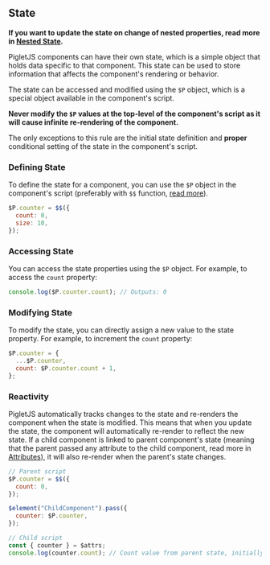 ## State

**If you want to update the state on change of nested properties, read more in [Nested State](Component_data/Nested_state).**

PigletJS components can have their own state, which is a simple object that holds data specific to that component.
This state can be used to store information that affects the component's rendering or behavior.

The state can be accessed and modified using the `$P` object, which is a special object available in the component's script.

**Never modify the `$P` values at the top-level of the component's script as it will cause infinite re-rendering of the component.**

The only exceptions to this rule are the initial state definition and **proper** conditional setting of the state in the component's script.

### Defining State

To define the state for a component, you can use the `$P` object in the component's script (preferably with `$$` function, [read more](Component_data/Initial_value)).

```javascript
$P.counter = $$({
  count: 0,
  size: 10,
});
```

### Accessing State

You can access the state properties using the `$P` object. For example, to access the `count` property:

```javascript
console.log($P.counter.count); // Outputs: 0
```

### Modifying State

To modify the state, you can directly assign a new value to the state property. For example, to increment the `count` property:

```javascript
$P.counter = {
  ...$P.counter,
  count: $P.counter.count + 1,
};
```

### Reactivity

PigletJS automatically tracks changes to the state and re-renders the component when the state is modified.
This means that when you update the state, the component will automatically re-render to reflect the new state.
If a child component is linked to parent component's state (meaning that the parent passed any attribute to the child component, read more in [Attributes](Component_data/Attributes)), it will also re-render when the parent's state changes.

```javascript
// Parent script
$P.counter = $$({
  count: 0,
});

$element("ChildComponent").pass({
  counter: $P.counter,
});
```

```javascript
// Child script
const { counter } = $attrs;
console.log(counter.count); // Count value from parent state, initially 0
```
